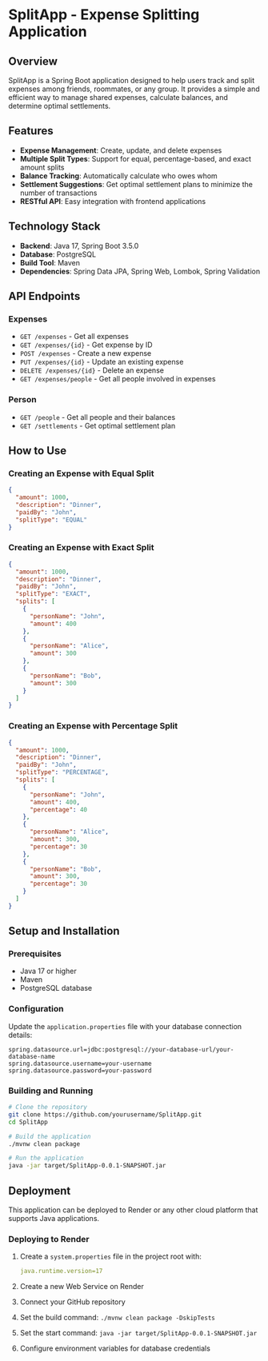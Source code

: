 # SplitApp - Expense Splitting Application

## Overview

SplitApp is a Spring Boot application designed to help users track and split expenses among friends, roommates, or any group. It provides a simple and efficient way to manage shared expenses, calculate balances, and determine optimal settlements.

## Features

- **Expense Management**: Create, update, and delete expenses
- **Multiple Split Types**: Support for equal, percentage-based, and exact amount splits
- **Balance Tracking**: Automatically calculate who owes whom
- **Settlement Suggestions**: Get optimal settlement plans to minimize the number of transactions
- **RESTful API**: Easy integration with frontend applications

## Technology Stack

- **Backend**: Java 17, Spring Boot 3.5.0
- **Database**: PostgreSQL
- **Build Tool**: Maven
- **Dependencies**: Spring Data JPA, Spring Web, Lombok, Spring Validation

## API Endpoints

### Expenses

- `GET /expenses` - Get all expenses
- `GET /expenses/{id}` - Get expense by ID
- `POST /expenses` - Create a new expense
- `PUT /expenses/{id}` - Update an existing expense
- `DELETE /expenses/{id}` - Delete an expense
- `GET /expenses/people` - Get all people involved in expenses

### Person

- `GET /people` - Get all people and their balances
- `GET /settlements` - Get optimal settlement plan

## How to Use

### Creating an Expense with Equal Split

```json
{
  "amount": 1000,
  "description": "Dinner",
  "paidBy": "John",
  "splitType": "EQUAL"
}
```

### Creating an Expense with Exact Split

```json
{
  "amount": 1000,
  "description": "Dinner",
  "paidBy": "John",
  "splitType": "EXACT",
  "splits": [
    {
      "personName": "John",
      "amount": 400
    },
    {
      "personName": "Alice",
      "amount": 300
    },
    {
      "personName": "Bob",
      "amount": 300
    }
  ]
}
```

### Creating an Expense with Percentage Split

```json
{
  "amount": 1000,
  "description": "Dinner",
  "paidBy": "John",
  "splitType": "PERCENTAGE",
  "splits": [
    {
      "personName": "John",
      "amount": 400,
      "percentage": 40
    },
    {
      "personName": "Alice",
      "amount": 300,
      "percentage": 30
    },
    {
      "personName": "Bob",
      "amount": 300,
      "percentage": 30
    }
  ]
}
```

## Setup and Installation

### Prerequisites

- Java 17 or higher
- Maven
- PostgreSQL database

### Configuration

Update the `application.properties` file with your database connection details:

```properties
spring.datasource.url=jdbc:postgresql://your-database-url/your-database-name
spring.datasource.username=your-username
spring.datasource.password=your-password
```

### Building and Running

```bash
# Clone the repository
git clone https://github.com/yourusername/SplitApp.git
cd SplitApp

# Build the application
./mvnw clean package

# Run the application
java -jar target/SplitApp-0.0.1-SNAPSHOT.jar
```

## Deployment

This application can be deployed to Render or any other cloud platform that supports Java applications.

### Deploying to Render

1. Create a `system.properties` file in the project root with:

   ```yaml
   java.runtime.version=17
   ```

2. Create a new Web Service on Render
3. Connect your GitHub repository
4. Set the build command: `./mvnw clean package -DskipTests`
5. Set the start command: `java -jar target/SplitApp-0.0.1-SNAPSHOT.jar`
6. Configure environment variables for database credentials
